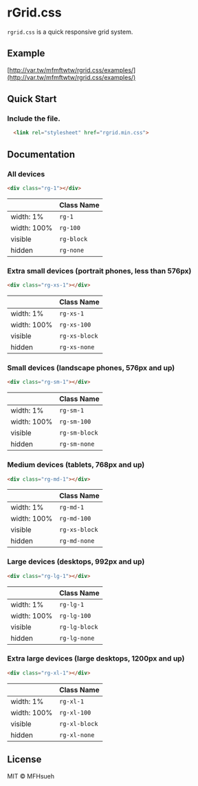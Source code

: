 # rGrid.css

`rgrid.css` is a quick responsive grid system.

## Example

[http://var.tw/mfmftwtw/rgrid.css/examples/](http://var.tw/mfmftwtw/rgrid.css/examples/)

## Quick Start

### Include the file.

```html
  <link rel="stylesheet" href="rgrid.min.css">
```

## Documentation

### All devices

```html
<div class="rg-1"></div>
```

|                   | Class Name         |
| ----------------- | ------------------ | 
| width: 1%         | `rg-1`          |
| width: 100%       | `rg-100`        |
| visible           | `rg-block`      |
| hidden            | `rg-none`       |

### Extra small devices (portrait phones, less than 576px)

```html
<div class="rg-xs-1"></div>
```

|                   | Class Name         |
| ----------------- | ------------------ | 
| width: 1%         | `rg-xs-1`          |
| width: 100%       | `rg-xs-100`        |
| visible           | `rg-xs-block`      |
| hidden            | `rg-xs-none`       |

### Small devices (landscape phones, 576px and up)

```html
<div class="rg-sm-1"></div>
```

|                   | Class Name         |
| ----------------- | ------------------ | 
| width: 1%         | `rg-sm-1`          |
| width: 100%       | `rg-sm-100`        |
| visible           | `rg-sm-block`      |
| hidden            | `rg-sm-none`       |

### Medium devices (tablets, 768px and up)

```html
<div class="rg-md-1"></div>
```

|                   | Class Name         |
| ----------------- | ------------------ | 
| width: 1%         | `rg-md-1`          |
| width: 100%       | `rg-md-100`        |
| visible           | `rg-xs-block`      |
| hidden            | `rg-md-none`       |

### Large devices (desktops, 992px and up)

```html
<div class="rg-lg-1"></div>
```

|                   | Class Name         |
| ----------------- | ------------------ | 
| width: 1%         | `rg-lg-1`          |
| width: 100%       | `rg-lg-100`        |
| visible           | `rg-lg-block`      |
| hidden            | `rg-lg-none`       |

### Extra large devices (large desktops, 1200px and up)

```html
<div class="rg-xl-1"></div>
```

|                   | Class Name         |
| ----------------- | ------------------ | 
| width: 1%         | `rg-xl-1`          |
| width: 100%       | `rg-xl-100`        |
| visible           | `rg-xl-block`      |
| hidden            | `rg-xl-none`       |

## License

MIT © MFHsueh